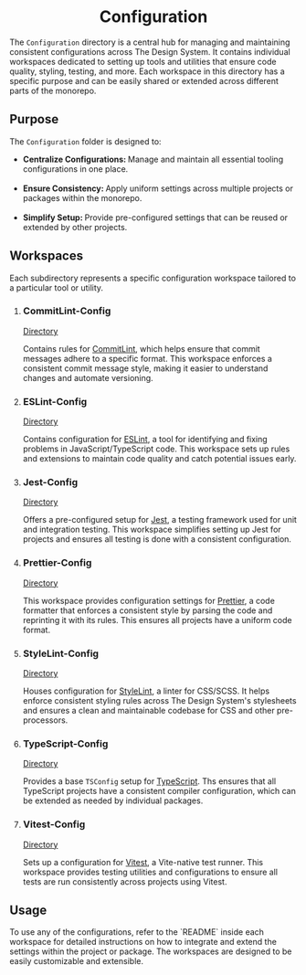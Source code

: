 <h1 align='Center'>Configuration</h1>

<p>
	The <code>Configuration</code> directory is a central hub for managing and maintaining consistent configurations across The Design System. It contains individual workspaces dedicated to setting up tools and utilities that ensure code quality, styling, testing, and more. Each workspace in this directory has a specific purpose and can be easily shared or extended across different parts of the monorepo.
</p>

<h2>Purpose</h2>

<p>
	The <code>Configuration</code> folder is designed to:
</p>

<ul>
	<li>
		<strong>Centralize Configurations: </strong>
		Manage and maintain all essential tooling configurations in one place.
	</li>
	<br />
	<li>
		<strong>Ensure Consistency: </strong>
		Apply uniform settings across multiple projects or packages within the monorepo.
	</li>
	<br />
	<li>
		<strong>Simplify Setup: </strong>
		Provide pre-configured settings that can be reused or extended by other projects.
	</li>
</ul>

<h2>Workspaces</h2>

<p>
	Each subdirectory represents a specific configuration workspace tailored to a particular tool or utility.
</p>

<ol>
	<li>
		<h3>CommitLint-Config</h3>
		<a href='./CommitLint-Config/README.md'>Directory</a>
		<p>Contains rules for <a href='https://commitlint.js.org'>CommitLint</a>, which helps ensure that commit messages adhere to a specific format. This workspace enforces a consistent commit message style, making it easier to understand changes and automate versioning.</p>
	</li>
	<li>
		<h3>ESLint-Config</h3>
		<a href='./ESLint-Config/README.md'>Directory</a>
		<p>Contains configuration for <a href='https://eslint.org'>ESLint</a>, a tool for identifying and fixing problems in JavaScript/TypeScript code. This workspace sets up rules and extensions to maintain code quality and catch potential issues early.</p>
	</li>
	<li>
		<h3>Jest-Config</h3>
		<a href='./Jest-Config/README.md'>Directory</a>
		<p>Offers a pre-configured setup for <a href='https://jestjs.io'>Jest</a>, a testing framework used for unit and integration testing. This workspace simplifies setting up Jest for projects and ensures all testing is done with a consistent configuration.</p>
	</li>
	<li>
		<h3>Prettier-Config</h3>
		<a href='./Prettier-Config/README.md'>Directory</a>
		<p>This workspace provides configuration settings for <a href='https://prettier.io'>Prettier</a>, a code formatter that enforces a consistent style by parsing the code and reprinting it with its rules. This ensures all projects have a uniform code format.</p>
	</li>
	<li>
		<h3>StyleLint-Config</h3>
		<a href='./StyleLint-Config/README.md'>Directory</a>
		<p>Houses configuration for <a href='https://stylelint.io'>StyleLint</a>, a linter for CSS/SCSS. It helps enforce consistent styling rules across The Design System's stylesheets and ensures a clean and maintainable codebase for CSS and other pre-processors.</p>
	</li>
	<li>
		<h3>TypeScript-Config</h3>
		<a href='./TypeScript-Config/README.md'>Directory</a>
		<p>Provides a base <code>TSConfig</code> setup for <a href='https://typescriptlang.org'>TypeScript</a>. Ths ensures that all TypeScript projects have a consistent compiler configuration, which can be extended as needed by individual packages.</p>
	</li>
	<li>
		<h3>Vitest-Config</h3>
		<a href='./Vitest-Config/README.md'>Directory</a>
		<p>Sets up a configuration for <a href='https://vitest.dev'>Vitest</a>, a Vite-native test runner. This workspace provides testing utilities and configurations to ensure all tests are run consistently across projects using Vitest.</p>
	</li>
</ol>

<h2>Usage</h2>

<p>
	To use any of the configurations, refer to the `README` inside each workspace for detailed instructions on how to integrate and extend the settings within the project or package. The workspaces are designed to be easily customizable and extensible.
</p>
